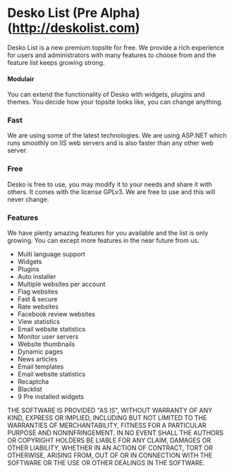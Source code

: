 # Desko List (Pre Alpha) (http://deskolist.com)

Desko List is a new premium topsite for free. We provide a rich experience for users and administrators with many features to choose from and the feature list keeps growing strong.

#### Modulair
You can extend the functionality of Desko with widgets, plugins and themes. You decide how your topsite looks like, you can change anything.

### Fast
We are using some of the latest technologies. We are using ASP.NET which runs smoothly on IIS web servers and is also faster than any other web server.

### Free
Desko is free to use, you may modify it to your needs and share it with others. It comes with the license GPLv3. We are free to use and this will never change.

### Features
We have plenty amazing features for you available and the list is only growing. You can except more features in the near future from us.

- Multi language support
- Widgets
- Plugins
- Auto installer
- Multiple websites per account
- Flag websites
- Fast & secure
- Rate websites
- Facebook review websites
- View statistics
- Email website statistics
- Monitor user servers
- Website thumbnails
- Dynamic pages
- News articles
- Email templates
- Email website statistics
- Recaptcha
- Blacklist
- 9 Pre installed widgets

THE SOFTWARE IS PROVIDED "AS IS", WITHOUT WARRANTY OF ANY KIND, EXPRESS OR IMPLIED, INCLUDING BUT NOT LIMITED TO THE WARRANTIES OF MERCHANTABILITY, FITNESS FOR A PARTICULAR PURPOSE AND NONINFRINGEMENT. IN NO EVENT SHALL THE AUTHORS OR COPYRIGHT HOLDERS BE LIABLE FOR ANY CLAIM, DAMAGES OR OTHER LIABILITY, WHETHER IN AN ACTION OF CONTRACT, TORT OR OTHERWISE, ARISING FROM, OUT OF OR IN CONNECTION WITH THE SOFTWARE OR THE USE OR OTHER DEALINGS IN THE SOFTWARE.
